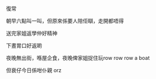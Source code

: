 復常

朝早六點叫一叫，但原來係要人陪佢瞓，走開都唔得

送完家姐返學仲好精神

下晝胃口好返啲

夜晚無出街，喺屋企食，夜晚俾家姐捉住玩row row row a boat

但衰仔今日係咁仆親 orz
